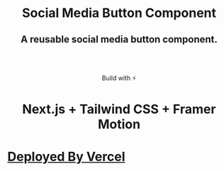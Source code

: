 <h1 align="center">
  Social Media Button Component
</h1>
  <h2 align="center">
    A reusable social media button component.
  </h2> 
  <br>
  <br>
  <p align="center">
  Build with ⚡
  </p> 
<h1 align="center">
Next.js + Tailwind CSS + Framer Motion
</h1>

# [Deployed By Vercel]('')
